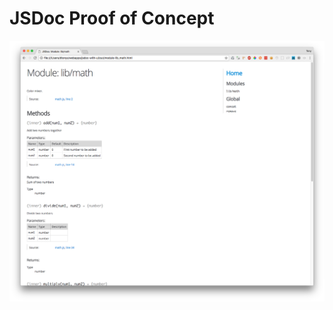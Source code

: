 # JSDoc Proof of Concept

![alt text](https://raw.githubusercontent.com/dtonys/jsdoc-with-ui/master/images/screenshot_2.png)